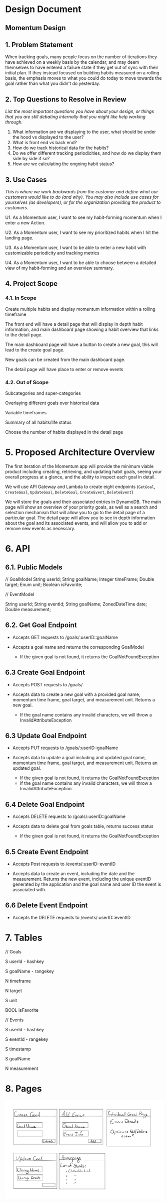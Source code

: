 # Design Document


## Momentum Design

## 1. Problem Statement

When tracking goals, many people focus on the number of iterations they have achieved on a weekly basis by the calendar, and may deem themselves to have entered a failure state if they get out of sync with their initial plan.  If they instead focused on building habits measured on a rolling basis, the emphasis moves to what you could do today to move towards the goal rather than what you didn't do yesterday.

## 2. Top Questions to Resolve in Review

_List the most important questions you have about your design, or things that you are still debating internally that you might like help working through._

1. What information are we displaying to the user, what should be under the hood vs displayed to the user?
2. What is front end vs back end?
3. How do we track historical data for the habits?
4. Do we offer different tracking periodicities, and how do we display them side by side if so?
5. How are we calculating the ongoing habit status?

## 3. Use Cases

_This is where we work backwards from the customer and define what our customers would like to do (and why). You may also include use cases for yourselves (as developers), or for the organization providing the product to customers._

U1. As a Momentum user, I want to see my habit-forming momentum when I enter a new Action.

U2. As a Momentum user, I want to see my prioritized habits when I hit the landing page.

U3. As a Momentum user, I want to be able to enter a new habit with customizable periodicity and tracking metrics

U4. As a Momentum user, I want to be able to choose between a detailed view of my habit-forming and an overview summary.

## 4. Project Scope

### 4.1. In Scope

Create multiple habits and display momentum information within a rolling timeframe

The front end will have a detail page that will display in depth habit information, and main dashboard page showing a habit overview that links to the detail page.

The main dashboard page will have a button to create a new goal, this will lead to the create goal page.

New goals can be created from the main dashboard page.

The detail page will have place to enter or remove events



### 4.2. Out of Scope

Subcategories and super-categories

Overlaying different goals over historical data

Variable timeframes

Summary of all habits/life status

Choose the number of habits displayed in the detail page


# 5. Proposed Architecture Overview

The first iteration of the Momentum app will provide the minimum viable product including creating, retrieving, and updating habit goals, seeing your overall progress at a glance, and the ability to inspect each goal in detail.

We will use API Gateway and Lambda to create eight endpoints (`GetGoal`,
`CreateGoal`, `UpdateGoal`, `DeleteGoal`, `CreateEvent`, `DeleteEvent`)

We will store the goals and their associated entries in DynamoDB.   The main page will show an overview of your priority goals, as well as a search and selection mechanism that will allow you to go to the detail page of a particular goal.  The detail page will allow you to see in depth information about the goal and its associated events, and will allow you to add or remove new events as necessary.

# 6. API

## 6.1. Public Models

// GoalModel
String userId;
String goalName;
Integer timeFrame;
Double target;
Enum unit;
Boolean isFavorite;


// EventModel

String userId;
String eventId;
String goalName;
ZonedDateTime date;
Double measurement;


## 6.2. Get Goal Endpoint

* Accepts GET requests to /goals/:userID::goalName

* Accepts a goal name and returns the corresponding GoalModel
  * If the given goal is not found, it returns the GoalNotFoundException

## 6.3 Create Goal Endpoint

* Accepts POST requests to /goals/

* Accepts data to create a new goal with a provided goal name, momentum time frame, goal target, and measurement unit. Returns a new goal.
  * If the goal name contains any invalid characters, we will throw a InvalidAttributeException 

## 6.3 Update Goal Endpoint

* Accepts PUT requests to /goals/:userID::goalName

* Accepts data to update a goal including and updated goal name, momentum time frame, goal target, and measurement unit. Returns an updated goal.
    * If the given goal is not found, it returns the GoalNotFoundException
    * If the goal name contains any invalid characters, we will throw a InvalidAttributeException

## 6.4 Delete Goal Endpoint

* Accepts DELETE requests to /goals/:userID::goalName

* Accepts data to delete goal from goals table, returns success status
  * If the given goal is not found, it returns the GoalNotFoundException


## 6.5 Create Event Endpoint

* Accepts Post requests to /events/:userID::eventID

* Accepts data to create an event, including the date and the measurement. Returns the new event, including the unique eventID generated by the application and the goal name and user ID the event is associated with.

## 6.6 Delete Event Endpoint
* Accepts the DELETE requests to /events/:userID::eventID

# 7. Tables

// Goals

S userId - hashkey

S goalName - rangekey

N timeframe

N target

S unit

BOOL isFavorite

// Events

S userId - hashkey

S eventId - rangekey

S timestamp 

S goalName

N measurement

# 8. Pages

![Momentum Pages Workup](images/momentum_pages_mockup.jpg) 